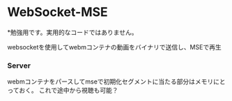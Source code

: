 
# WebSocket-MSE

*勉強用です。実用的なコードではありません。


websocketを使用してwebmコンテナの動画をバイナリで送信し、MSEで再生

### Server

webmコンテナをパースしてmseで初期化セグメントに当たる部分はメモリにとっておく。
これで途中から視聴も可能？


